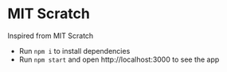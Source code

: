# MIT Scratch

Inspired from MIT Scratch

- Run `npm i` to install dependencies
- Run `npm start` and open http://localhost:3000 to see the app
